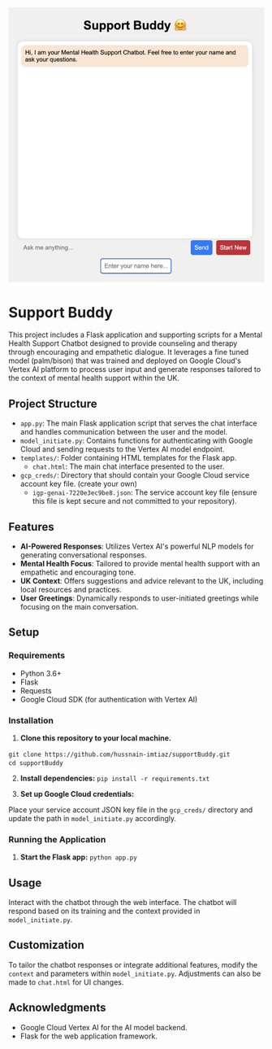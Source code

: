 ![Chat Interface](UI-Look/bot_screen.png "Chat Interface")

# Support Buddy

This project includes a Flask application and supporting scripts for a Mental Health Support Chatbot designed to provide counseling and therapy through encouraging and empathetic dialogue. It leverages a fine tuned model (palm/bison) that was trained and deployed on Google Cloud's Vertex AI platform to process user input and generate responses tailored to the context of mental health support within the UK.

## Project Structure

- `app.py`: The main Flask application script that serves the chat interface and handles communication between the user and the model.
- `model_initiate.py`: Contains functions for authenticating with Google Cloud and sending requests to the Vertex AI model endpoint.
- `templates/`: Folder containing HTML templates for the Flask app.
  - `chat.html`: The main chat interface presented to the user.
- `gcp_creds/`: Directory that should contain your Google Cloud service account key file. (create your own)
  - `igp-genai-7220e3ec9be8.json`: The service account key file (ensure this file is kept secure and not committed to your repository).

## Features

- **AI-Powered Responses**: Utilizes Vertex AI's powerful NLP models for generating conversational responses.
- **Mental Health Focus**: Tailored to provide mental health support with an empathetic and encouraging tone.
- **UK Context**: Offers suggestions and advice relevant to the UK, including local resources and practices.
- **User Greetings**: Dynamically responds to user-initiated greetings while focusing on the main conversation.

## Setup

### Requirements

- Python 3.6+
- Flask
- Requests
- Google Cloud SDK (for authentication with Vertex AI)

### Installation

1. **Clone this repository to your local machine.**

```git clone https://github.com/hussnain-imtiaz/supportBuddy.git```   
```cd supportBuddy```

2. **Install dependencies:**
```pip install -r requirements.txt```

3. **Set up Google Cloud credentials:**

Place your service account JSON key file in the `gcp_creds/` directory and update the path in `model_initiate.py` accordingly.

### Running the Application

1. **Start the Flask app:**
```python app.py```
  
## Usage

Interact with the chatbot through the web interface. The chatbot will respond based on its training and the context provided in `model_initiate.py`.

## Customization

To tailor the chatbot responses or integrate additional features, modify the `context` and parameters within `model_initiate.py`. Adjustments can also be made to `chat.html` for UI changes.

## Acknowledgments

- Google Cloud Vertex AI for the AI model backend.
- Flask for the web application framework.


